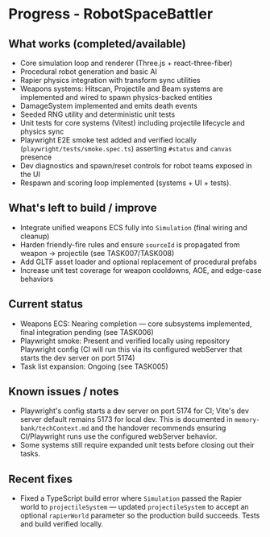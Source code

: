 
# Progress - RobotSpaceBattler

## What works (completed/available)

- Core simulation loop and renderer (Three.js + react-three-fiber)
- Procedural robot generation and basic AI
- Rapier physics integration with transform sync utilities
- Weapons systems: Hitscan, Projectile and Beam systems are implemented and wired to spawn physics-backed entities
- DamageSystem implemented and emits death events
- Seeded RNG utility and deterministic unit tests
- Unit tests for core systems (Vitest) including projectile lifecycle and physics sync
- Playwright E2E smoke test added and verified locally (`playwright/tests/smoke.spec.ts`) asserting `#status` and `canvas` presence
- Dev diagnostics and spawn/reset controls for robot teams exposed in the UI
- Respawn and scoring loop implemented (systems + UI + tests).
## What's left to build / improve

- Integrate unified weapons ECS fully into `Simulation` (final wiring and cleanup)
- Harden friendly-fire rules and ensure `sourceId` is propagated from weapon -> projectile (see TASK007/TASK008)
- Add GLTF asset loader and optional replacement of procedural prefabs
- Increase unit test coverage for weapon cooldowns, AOE, and edge-case behaviors

## Current status

- Weapons ECS: Nearing completion — core subsystems implemented, final integration pending (see TASK006)
- Playwright smoke: Present and verified locally using repository Playwright config (CI will run this via its configured webServer that starts the dev server on port 5174)
- Task list expansion: Ongoing (see TASK005)

## Known issues / notes

- Playwright's config starts a dev server on port 5174 for CI; Vite's dev server default remains 5173 for local dev. This is documented in `memory-bank/techContext.md` and the handover recommends ensuring CI/Playwright runs use the configured webServer behavior.
- Some systems still require expanded unit tests before closing out their tasks.

## Recent fixes

- Fixed a TypeScript build error where `Simulation` passed the Rapier world to `projectileSystem` — updated `projectileSystem` to accept an optional `rapierWorld` parameter so the production build succeeds. Tests and build verified locally.



